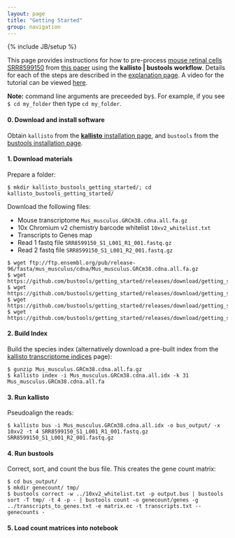 ```yaml
---
layout: page
title: "Getting Started"
group: navigation
---
```


{% include JB/setup %}

This page provides instructions for how to pre-process [mouse retinal cells SRR8599150](https://www.ncbi.nlm.nih.gov/sra/?term=SRR8599150) from [this paper](https://doi.org/10.1016/j.immuni.2019.02.007) using the __kallisto &#124; bustools workflow__. Details for each of the steps are described in the [explanation page](getting_started_explained.md). A video for the tutorial can be viewed [here](https://www.youtube.com/watch?v=uEdHMxqt4vI&feature=youtu.be).

__Note:__ command line arguments are preceeded by`$`. For example, if you see `$ cd my_folder` then type `cd my_folder`. 

#### 0. Download and install software
Obtain ```kallisto``` from the [__kallisto__ installation page](https://pachterlab.github.io/kallisto/download), and ```bustools``` from the [bustools installation page](https://github.com/BUStools/bustools).

#### 1. Download materials
Prepare a folder:
```
$ mkdir kallisto_bustools_getting_started/; cd kallisto_bustools_getting_started/
```
Download the following files:

- Mouse transcriptome `Mus_musculus.GRCm38.cdna.all.fa.gz`
- 10x Chromium v2 chemistry barcode whitelist `10xv2_whitelist.txt`
- Transcripts to Genes map
- Read 1 fastq file `SRR8599150_S1_L001_R1_001.fastq.gz`
- Read 2 fastq file `SRR8599150_S1_L001_R2_001.fastq.gz`

```
$ wget ftp://ftp.ensembl.org/pub/release-96/fasta/mus_musculus/cdna/Mus_musculus.GRCm38.cdna.all.fa.gz
$ wget https://github.com/bustools/getting_started/releases/download/getting_started/10xv2_whitelist.txt
$ wget https://github.com/bustools/getting_started/releases/download/getting_started/transcripts_to_genes.txt
$ wget https://github.com/bustools/getting_started/releases/download/getting_started/SRR8599150_S1_L001_R1_001.fastq.gz
$ wget https://github.com/bustools/getting_started/releases/download/getting_started/SRR8599150_S1_L001_R2_001.fastq.gz
```
#### 2. Build Index
Build the species index (alternatively download a pre-built index from the [kallisto transcriptome indices](https://github.com/pachterlab/kallisto-transcriptome-indices) page):
```
$ gunzip Mus_musculus.GRCm38.cdna.all.fa.gz
$ kallisto index -i Mus_musculus.GRCm38.cdna.all.idx -k 31 Mus_musculus.GRCm38.cdna.all.fa
```

#### 3. Run kallisto
Pseudoalign the reads:
```
$ kallisto bus -i Mus_musculus.GRCm38.cdna.all.idx -o bus_output/ -x 10xv2 -t 4 SRR8599150_S1_L001_R1_001.fastq.gz SRR8599150_S1_L001_R2_001.fastq.gz
```
#### 4. Run bustools
Correct, sort, and count the bus file. This creates the gene count matrix:
```
$ cd bus_output/
$ mkdir genecount/ tmp/
$ bustools correct -w ../10xv2_whitelist.txt -p output.bus | bustools sort -T tmp/ -t 4 -p - | bustools count -o genecount/genes -g ../transcripts_to_genes.txt -e matrix.ec -t transcripts.txt --genecounts -
```

#### 5. Load count matrices into notebook
